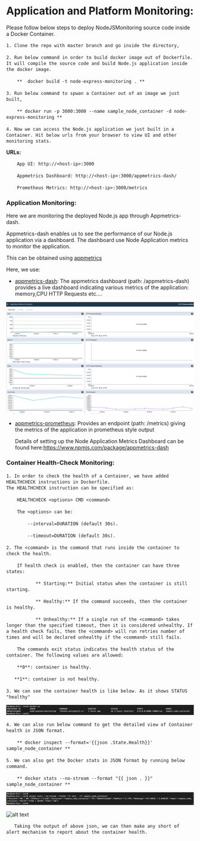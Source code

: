 # Application and Platform Monitoring:

Please follow below steps to deploy NodeJSMonitoring source code inside a Docker Container.

    1. Clone the repo with master branch and go inside the directory,

    2. Run below command in order to build docker image out of Dockerfile. It will compile the source code and build Node.js application inside the docker image.

        **  docker build -t node-express-monitoring . **
    
    3. Run below command to spwan a Container out of an image we just built,
        
        ** docker run -p 3000:3000 --name sample_node_container -d node-express-monitoring **
    
    4. Now we can access the Node.js application we just built in a Container. Hit below urls from your browser to view UI and other monitoring stats.

**URLs:**

        App UI: http://<host-ip>:3000

        Appmetrics Dashboard: http://<host-ip>:3000/appmetrics-dash/

        Prometheus Metrics: http://<host-ip>:3000/metrics


### Application Monitoring:

Here we are monitoring the deployed Node.js app through Appmetrics-dash.

 Appmetrics-dash enables us to see the performance of our Node.js application via a dashboard. The dashboard use Node Application metrics to monitor the application.

 This can be obtained using [appmetrics](https://github.com/RuntimeTools/appmetrics)

Here, we use:

* [appmetrics-dash](https://www.npmjs.com/package/appmetrics-dash): The appmetrics dashboard (path: <host>/appmetrics-dash) provides a live dashboard indicating various metrics of the application: memory,CPU HTTP Requests etc....

 ![alt text](/images/AppMetrics.png)


* [appmetrics-prometheus](https://www.npmjs.com/package/appmetrics-prometheus): Provides an endpoint (path: <host>/metrics) giving the metrics of the application in prometheus style output


    Details of setting up the Node Application Metrics Dashboard can be found here:https://www.npmjs.com/package/appmetrics-dash

### Container Health-Check Monitoring:

    1. In order to check the health of a Container, we have added HEALTHCHECK instructions in Dockerfile.
    The HEALTHCHECK instruction can be specified as:

        HEALTHCHECK <options> CMD <command>

        The <options> can be:

            --interval=DURATION (default 30s).

            --timeout=DURATION (default 30s).
    
    2. The <command> is the command that runs inside the container to check the health.

        If health check is enabled, then the container can have three states:

               ** Starting:** Initial status when the container is still starting.

               ** Healthy:** If the command succeeds, then the container is healthy.

               ** Unhealthy:** If a single run of the <command> takes longer than the specified timeout, then it is considered unhealthy. If a health check fails, then the <command> will run retries number of times and will be declared unhealthy if the <command> still fails.

        The commands exit status indicates the health status of the container. The following values are allowed:

        **0**: container is healthy.

       **1**: container is not healthy.

    3. We can see the container health is like below. As it shows STATUS "healthy"

![alt text](/images/docker_ps.png)


    4. We can also run below command to get the detailed view of Container health in JSON format.

        ** docker inspect --format='{{json .State.Health}}' sample_node_container **

    5. We can also get the Docker stats in JSON format by running below command.

        ** docker stats --no-stream --format "{{ json . }}" sample_node_container **
    
![alt text](/images/docker-stats1.png)

![alt text](/images/docker-stats2.png)

       Taking the output of above json, we can then make any short of alert mechanism to report about the container health.
